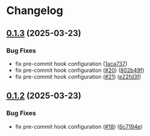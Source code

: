 # Changelog

## [0.1.3](https://github.com/SourceSpring/action-nexus-upload/compare/v0.1.2...v0.1.3) (2025-03-23)


### Bug Fixes

* fix pre-commit hook configuration  ([1aca737](https://github.com/SourceSpring/action-nexus-upload/commit/1aca73775a2add0fee1e349f9c2368db9fc2edf2))
* fix pre-commit hook configuration ([#20](https://github.com/SourceSpring/action-nexus-upload/issues/20)) ([802b49f](https://github.com/SourceSpring/action-nexus-upload/commit/802b49fab7e0846692932448f61d4075e12beb89))
* fix pre-commit hook configuration ([#21](https://github.com/SourceSpring/action-nexus-upload/issues/21)) ([e22fd3f](https://github.com/SourceSpring/action-nexus-upload/commit/e22fd3fd5d497f6218e18f4247c934557bc84941))

## [0.1.2](https://github.com/SourceSpring/action-nexus-upload/compare/v0.1.1...v0.1.2) (2025-03-23)

### Bug Fixes

- fix pre-commit hook configuration ([#18](https://github.com/SourceSpring/action-nexus-upload/issues/18)) ([6c7194e](https://github.com/SourceSpring/action-nexus-upload/commit/6c7194e86586d40f79fb5d097dd31818dbe47b7f))
